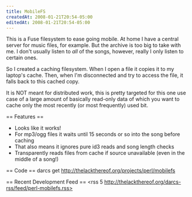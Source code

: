 ```yaml
---
title: MobileFS
createdAt: 2008-01-21T20:54-05:00
editedAt: 2008-01-21T20:54-05:00
---
```


This is a Fuse filesystem to ease going mobile. At home I have a central server for music files, for example. But the archive is too big to take with me. I don't usually listen to _all_ of the songs, however, really I only listen to certain ones.

So I created a caching filesystem. When I open a file it copies it to my laptop's cache. Then, when I'm disconnected and try to access the file, it falls back to this cached copy.

It is NOT meant for distributed work, this is pretty targeted for this one use case of a large amount of basically read-only data of which you want to cache only the most recently (or most frequently) used bit.

== Features ==
* Looks like it works!
* For mp3/ogg files it waits until 15 seconds or so into the song before caching
* That also means it ignores pure id3 reads and song length checks
* Transparently reads files from cache if source unavailable (even in the middle of a song!)

== Code ==
darcs get http://thelackthereof.org/projects/perl/mobilefs

== Recent Development Feed ==
<rss 5 http://thelackthereof.org/darcs-rss/feed/perl-mobilefs.rss>

